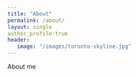 ```yaml
---
title: "About"
permalink: /about/
layout: single
author_profile:true
header:
   image: "/images/toronto-skyline.jpg"
---
```


About me
